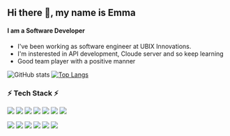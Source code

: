## Hi there 👋, my name is Emma
#### I am a Software Developer
- I've been working as software engineer at UBIX Innovations.
- I'm insterested in API development, Cloude server and so keep learning
- Good team player with a positive manner

![GitHub stats](https://github-readme-stats.vercel.app/api?username=emma-kang&theme=dracula&show_icons=true&hide=stars,contribs) 
[![Top Langs](https://github-readme-stats.vercel.app/api/top-langs/?username=emma-kang&layout=compact)](https://github.com/anuraghazra/github-readme-stats)

### :zap: Tech Stack :zap:
 
<img src="https://img.shields.io/badge/Java-007396?style=flat-square&logo=Java&logoColor=white"/></a>
<img src="https://img.shields.io/badge/JavaScript-F7DF1E?style=flat-square&logo=JavaScript&logoColor=black"/></a>
<img src="https://img.shields.io/badge/Spring-6DB33F?style=flat-square&logo=Spring&logoColor=white"/></a>
<img src="https://img.shields.io/badge/MSSQL-CC2927?style=flat-square&logo=sqlserver&logoColor=white"/></a>
<img src="https://img.shields.io/badge/NodeJS-339933?style=flat-square&logo=node.js&logoColor=white"/></a>
<img src="https://img.shields.io/badge/Git-F05032?style=flat-square&logo=git&logoColor=white"/></a>
<img src="https://img.shields.io/badge/Subversion-809CC9?style=flat-square&logo=subversion&logoColor=white"/></a>

<img src="https://img.shields.io/badge/OracleSQL-F80000?style=flat-square&logo=Oracle&logoColor=white"/></a>
<img src="https://img.shields.io/badge/Linux-FCC624?style=flat-square&logo=Linux&logoColor=black"/></a>
<img src="https://img.shields.io/badge/Python-3776AB?style=flat-square&logo=Python&logoColor=white"/></a>
<img src="https://img.shields.io/badge/React-61DAFB?style=flat-square&logo=React&logoColor=black"/></a>
<img src="https://img.shields.io/badge/CSS-1572B6?style=flat-square&logo=css3&logoColor=white"/></a>
<img src="https://img.shields.io/badge/HTML-339933?style=flat-square&logo=html5&logoColor=white"/></a>

<!--
### :telephone: Contact 
[![Gmail Badge](https://img.shields.io/badge/Gmail-d14836?style=flat-square&logo=Gmail&logoColor=white&link=mailto:yuseon1216@gmail.com)](mailto:yuseon1216@gmail.com) [![Linkedin Badge](https://img.shields.io/badge/-LinkedIn-blue?style=flat-square&logo=Linkedin&logoColor=white&link=https://www.linkedin.com/in/emma-yuseon-kang)](https://www.linkedin.com/in/emma-yuseon-kang//)
-->
